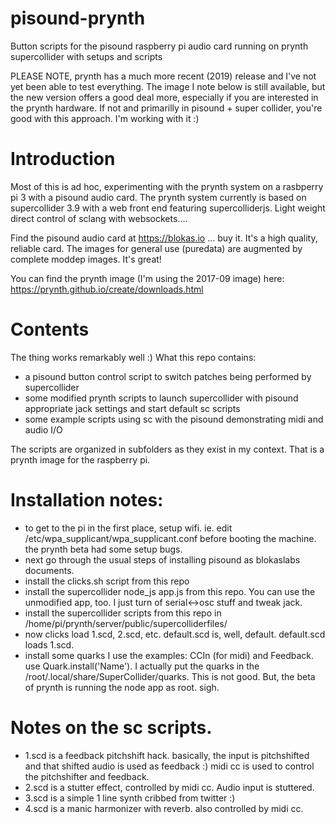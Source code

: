 # pisound-prynth

Button scripts for the pisound raspberry pi audio card running on prynth supercollider with setups and scripts

PLEASE NOTE, prynth has a much more recent (2019) release and I've not yet been able to test everything. The image I note below is still available, but the new version offers a good deal more, especially if you are interested in the prynth hardware. If not and primarilly in pisound + super collider, you're good with this approach. I'm working with it :)

# Introduction

Most of this is ad hoc, experimenting with the prynth system on a rasbperry pi 3 with a pisound audio card. The prynth system currently is based on supercollider 3.9 with a web front end featuring supercolliderjs. Light weight direct control of sclang with websockets.... 

Find the pisound audio card at https://blokas.io ... buy it. It's a high quality, reliable card. The images for general use (puredata) are augmented by complete moddep images. It's great! 

You can find the prynth image (I'm using the 2017-09 image) here:
https://prynth.github.io/create/downloads.html


# Contents
The thing works remarkably well :) What this repo contains:

- a pisound button control script to switch patches being performed by supercollider
- some modified prynth scripts to launch supercollider with pisound appropriate jack settings and start default sc scripts
- some example scripts using sc with the pisound demonstrating midi and audio I/O

The scripts are organized in subfolders as they exist in my context. That is a prynth image for the raspberry pi.

# Installation notes:

  *  to get to the pi in the first place, setup wifi. ie. edit /etc/wpa_supplicant/wpa_supplicant.conf before booting the machine. the prynth beta had some setup bugs.
  *  next go through the usual steps of installing pisound as blokaslabs documents.
  *  install the clicks.sh script from this repo
  *  install the supercollider node_js app.js from this repo. You can use the unmodified app, too. I just turn of serial<->osc stuff and tweak jack.
  *  install the supercollider scripts from this repo in /home/pi/prynth/server/public/supercolliderfiles/ 
  *  now clicks load 1.scd, 2.scd, etc. default.scd is, well, default. default.scd loads 1.scd.
  *  install some quarks I use the examples: CCIn (for midi) and Feedback. use Quark.install('Name'). I actually put the quarks in the /root/.local/share/SuperCollider/quarks. This is not good. But, the beta of prynth is running the node app as root. sigh. 

# Notes on the sc scripts.

  *  1.scd is a feedback pitchshift hack. basically, the input is pitchshifted and that shifted audio is used as feedback :) midi cc is used to control the pitchshifter and feedback. 
  *  2.scd is a stutter effect, controlled by midi cc. Audio input is stuttered.
  *  3.scd is a simple 1 line synth cribbed from twitter :)
  *  4.scd is a manic harmonizer with reverb. also controlled by midi cc.

